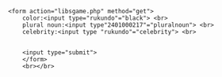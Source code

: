<DOCTYPE html>
    <html>
    <head>
        <body>

            <form action="libsgame.php" method="get">
                color:<input type="rukundo"="black"> <br>
                plural noun:<input type"2401000217"="pluralnoun"> <br>
                celebrity:<input type "rukundo"="celebrity"> <br>


                <input type="submit">
                </form>
                <br></br>
